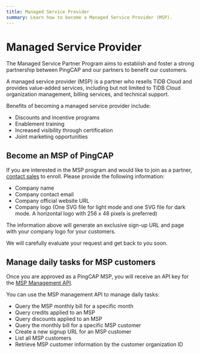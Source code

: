 ```yaml
---
title: Managed Service Provider
summary: Learn how to become a Managed Service Provider (MSP).
---
```


# Managed Service Provider

The Managed Service Partner Program aims to establish and foster a strong partnership between PingCAP and our partners to benefit our customers. 

A managed service provider (MSP) is a partner who resells TiDB Cloud and provides value-added services, including but not limited to TiDB Cloud organization management, billing services, and technical support.

Benefits of becoming a managed service provider include:

- Discounts and incentive programs
- Enablement training
- Increased visibility through certification
- Joint marketing opportunities

## Become an MSP of PingCAP

If you are interested in the MSP program and would like to join as a partner, [contact sales](https://www.pingcap.com/partners/become-a-partner/) to enroll. Please provide the following information:

- Company name
- Company contact email
- Company official website URL
- Company logo (One SVG file for light mode and one SVG file for dark mode. A horizontal logo with 256 x 48 pixels is preferred)

The information above will generate an exclusive sign-up URL and page with your company logo for your customers. 

We will carefully evaluate your request and get back to you soon.

## Manage daily tasks for MSP customers

Once you are approved as a PingCAP MSP, you will receive an API key for the [MSP Management API](https://docs.pingcap.com/tidbcloud/api/msp/v1beta1). 

You can use the MSP management API to manage daily tasks:

- Query the MSP monthly bill for a specific month
- Query credits applied to an MSP 
- Query discounts applied to an MSP 
- Query the monthly bill for a specific MSP customer
- Create a new signup URL for an MSP customer
- List all MSP customers 
- Retrieve MSP customer information by the customer organization ID
